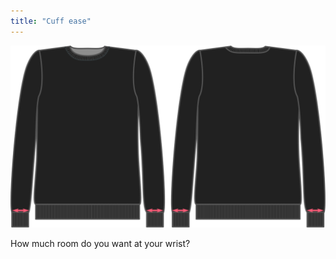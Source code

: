 ```yaml
---
title: "Cuff ease"
---
```


![Cuff ease](cuffease.svg)

How much room do you want at your wrist?




